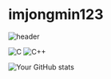 # imjongmin123


![header](https://capsule-render.vercel.app/api?type=wave&color=random&height=300&section=header&text=capsule%20render&fontSize=90)

![C](https://img.shields.io/badge/-C-black?style=flat-square&logo=c)
![C++](https://img.shields.io/badge/-C++-black?style=flat-square&logo=cplusplus)


![Your GitHub stats](https://github-readme-stats.vercel.app/api?username=imjongmin123&show_icons=true&theme=great-gatsby)
